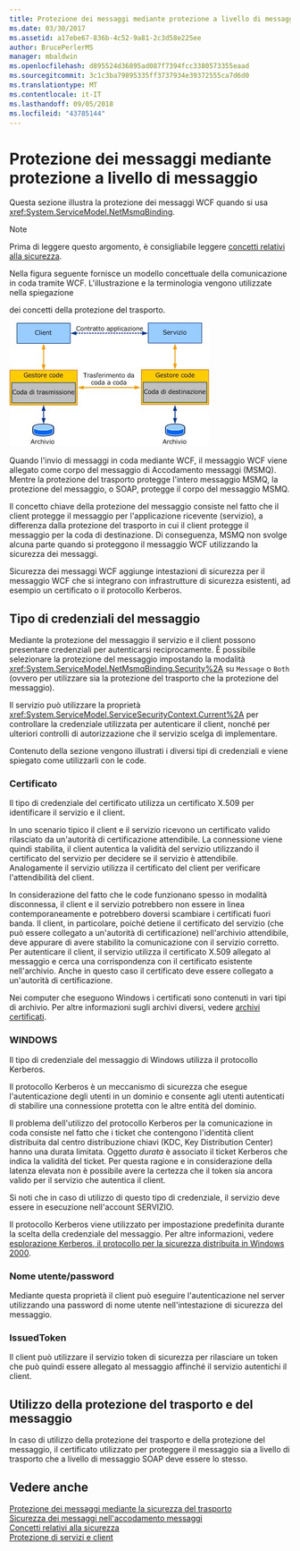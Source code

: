 ```yaml
---
title: Protezione dei messaggi mediante protezione a livello di messaggio
ms.date: 03/30/2017
ms.assetid: a17ebe67-836b-4c52-9a81-2c3d58e225ee
author: BrucePerlerMS
manager: mbaldwin
ms.openlocfilehash: d895524d36895ad087f7394fcc3380573355eaad
ms.sourcegitcommit: 3c1c3ba79895335ff3737934e39372555ca7d6d0
ms.translationtype: MT
ms.contentlocale: it-IT
ms.lasthandoff: 09/05/2018
ms.locfileid: "43785144"
---
```

# <a name="securing-messages-using-message-security"></a>Protezione dei messaggi mediante protezione a livello di messaggio
Questa sezione illustra la protezione dei messaggi WCF quando si usa <xref:System.ServiceModel.NetMsmqBinding>.  
  
> [!NOTE]
>  Prima di leggere questo argomento, è consigliabile leggere [concetti relativi alla sicurezza](../../../../docs/framework/wcf/feature-details/security-concepts.md).  
  
 Nella figura seguente fornisce un modello concettuale della comunicazione in coda tramite WCF. L'illustrazione e la terminologia vengono utilizzate nella spiegazione  
  
 dei concetti della protezione del trasporto.  
  
 ![Diagramma applicazioni accodate](../../../../docs/framework/wcf/feature-details/media/distributed-queue-figure.jpg "Distributed-coda-figura")  
  
 Quando l'invio di messaggi in coda mediante WCF, il messaggio WCF viene allegato come corpo del messaggio di Accodamento messaggi (MSMQ). Mentre la protezione del trasporto protegge l'intero messaggio MSMQ, la protezione del messaggio, o SOAP, protegge il corpo del messaggio MSMQ.  
  
 Il concetto chiave della protezione del messaggio consiste nel fatto che il client protegge il messaggio per l'applicazione ricevente (servizio), a differenza dalla protezione del trasporto in cui il client protegge il messaggio per la coda di destinazione. Di conseguenza, MSMQ non svolge alcuna parte quando si proteggono il messaggio WCF utilizzando la sicurezza dei messaggi.  
  
 Sicurezza dei messaggi WCF aggiunge intestazioni di sicurezza per il messaggio WCF che si integrano con infrastrutture di sicurezza esistenti, ad esempio un certificato o il protocollo Kerberos.  
  
## <a name="message-credential-type"></a>Tipo di credenziali del messaggio  
 Mediante la protezione del messaggio il servizio e il client possono presentare credenziali per autenticarsi reciprocamente. È possibile selezionare la protezione del messaggio impostando la modalità <xref:System.ServiceModel.NetMsmqBinding.Security%2A> su `Message` o `Both` (ovvero per utilizzare sia la protezione del trasporto che la protezione del messaggio).  
  
 Il servizio può utilizzare la proprietà <xref:System.ServiceModel.ServiceSecurityContext.Current%2A> per controllare la credenziale utilizzata per autenticare il client, nonché per ulteriori controlli di autorizzazione che il servizio scelga di implementare.  
  
 Contenuto della sezione vengono illustrati i diversi tipi di credenziali e viene spiegato come utilizzarli con le code.  
  
### <a name="certificate"></a>Certificato  
 Il tipo di credenziale del certificato utilizza un certificato X.509 per identificare il servizio e il client.  
  
 In uno scenario tipico il client e il servizio ricevono un certificato valido rilasciato da un'autorità di certificazione attendibile. La connessione viene quindi stabilita, il client autentica la validità del servizio utilizzando il certificato del servizio per decidere se il servizio è attendibile. Analogamente il servizio utilizza il certificato del client per verificare l'attendibilità del client.  
  
 In considerazione del fatto che le code funzionano spesso in modalità disconnessa, il client e il servizio potrebbero non essere in linea contemporaneamente e potrebbero doversi scambiare i certificati fuori banda. Il client, in particolare, poiché detiene il certificato del servizio (che può essere collegato a un'autorità di certificazione) nell'archivio attendibile, deve appurare di avere stabilito la comunicazione con il servizio corretto. Per autenticare il client, il servizio utilizza il certificato X.509 allegato al messaggio e cerca una corrispondenza con il certificato esistente nell'archivio. Anche in questo caso il certificato deve essere collegato a un'autorità di certificazione.  
  
 Nei computer che eseguono Windows i certificati sono contenuti in vari tipi di archivio. Per altre informazioni sugli archivi diversi, vedere [archivi certificati](https://go.microsoft.com/fwlink/?LinkId=87787).  
  
### <a name="windows"></a>WINDOWS  
 Il tipo di credenziale del messaggio di Windows utilizza il protocollo Kerberos.  
  
 Il protocollo Kerberos è un meccanismo di sicurezza che esegue l'autenticazione degli utenti in un dominio e consente agli utenti autenticati di stabilire una connessione protetta con le altre entità del dominio.  
  
 Il problema dell'utilizzo del protocollo Kerberos per la comunicazione in coda consiste nel fatto che i ticket che contengono l'identità client distribuita dal centro distribuzione chiavi (KDC, Key Distribution Center) hanno una durata limitata. Oggetto *durata* è associato il ticket Kerberos che indica la validità del ticket. Per questa ragione e in considerazione della latenza elevata non è possibile avere la certezza che il token sia ancora valido per il servizio che autentica il client.  
  
 Si noti che in caso di utilizzo di questo tipo di credenziale, il servizio deve essere in esecuzione nell'account SERVIZIO.  
  
 Il protocollo Kerberos viene utilizzato per impostazione predefinita durante la scelta della credenziale del messaggio. Per altre informazioni, vedere [esplorazione Kerberos, il protocollo per la sicurezza distribuita in Windows 2000](https://go.microsoft.com/fwlink/?LinkId=87790).  
  
### <a name="username-password"></a>Nome utente/password  
 Mediante questa proprietà il client può eseguire l'autenticazione nel server utilizzando una password di nome utente nell'intestazione di sicurezza del messaggio.  
  
### <a name="issuedtoken"></a>IssuedToken  
 Il client può utilizzare il servizio token di sicurezza per rilasciare un token che può quindi essere allegato al messaggio affinché il servizio autentichi il client.  
  
## <a name="using-transport-and-message-security"></a>Utilizzo della protezione del trasporto e del messaggio  
 In caso di utilizzo della protezione del trasporto e della protezione del messaggio, il certificato utilizzato per proteggere il messaggio sia a livello di trasporto che a livello di messaggio SOAP deve essere lo stesso.  
  
## <a name="see-also"></a>Vedere anche  
 [Protezione dei messaggi mediante la sicurezza del trasporto](../../../../docs/framework/wcf/feature-details/securing-messages-using-transport-security.md)  
 [Sicurezza dei messaggi nell'accodamento messaggi](../../../../docs/framework/wcf/samples/message-security-over-message-queuing.md)  
 [Concetti relativi alla sicurezza](../../../../docs/framework/wcf/feature-details/security-concepts.md)  
 [Protezione di servizi e client](../../../../docs/framework/wcf/feature-details/securing-services-and-clients.md)
